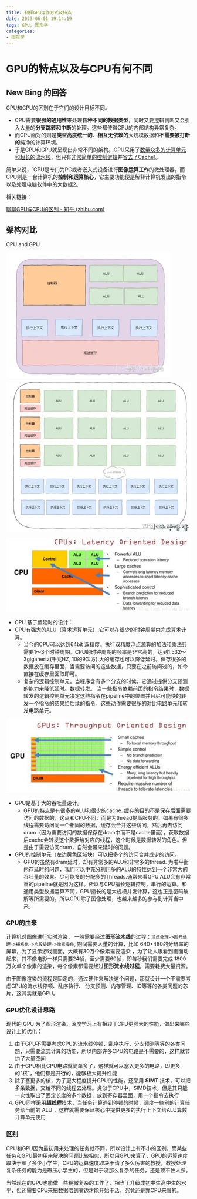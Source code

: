 ```yaml
---
title: 初探GPU运作方式及特点
date: 2023-06-01 19:14:19
tags: GPU, 图形学
categories:
- 图形学
---
```




# GPU的特点以及与CPU有何不同



## New Bing 的回答

GPU和CPU的区别在于它们的设计目标不同。

- CPU需要**很强的通用性**来处理**各种不同的数据类型**，同时又要逻辑判断又会引入大量的**分支跳转和中断**的处理。这些都使得CPU的内部结构异常复杂。
- 而GPU面对的则是**类型高度统一的**、**相互无依赖的**大规模数据和**不需要被打断的**纯净的计算环境。
- 于是CPU和GPU就呈现出非常不同的架构。GPU采用了<u>数量众多的计算单元和超长的流水线</u>，但只有<u>非常简单的控制逻辑</u>并<u>省去了Cache</u>[1](https://blog.csdn.net/shuiyixin/article/details/82915378)。

简单来说，`GPU是专门为PC或者嵌入式设备进行**图像运算工作**的微处理器，而CPU则是一台计算机的**控制和运算核心**，它主要功能便是解释计算机发出的指令以及处理电脑软件中的大数据[2](https://zhidao.baidu.com/question/422288800.html)。

<!--more-->

相关链接：

[聊聊GPU与CPU的区别 - 知乎 (zhihu.com)](https://zhuanlan.zhihu.com/p/592006016)

## 架构对比

CPU and GPU

 <img src="初探GPU运作方式及特点/image-20230601192543579.png" alt="image-20230601192543579" style="zoom: 55%;" /> <img src="初探GPU运作方式及特点/image-20230601192628892.png" alt="image-20230601192628892" style="zoom: 60%;" />

<img src="初探GPU运作方式及特点/image-20230601194723789.png" alt="image-20230601194723789" style="zoom:67%;" /> 

- CPU 基于低延时的设计：
- CPU有强大的ALU（算术运算单元）,它可以在很少的时钟周期内完成算术计算。
  - 当今的CPU可以达到64bit 双精度。执行双精度浮点源算的加法和乘法只需要1～3个时钟周期。CPU的时钟周期的频率是非常高的，达到1.532～3gigahertz(千兆HZ, 10的9次方).大的缓存也可以降低延时。保存很多的数据放在缓存里面，当需要访问的这些数据，只要在之前访问过的，如今直接在缓存里面取即可。
  - 复杂的逻辑控制单元。当程序含有多个分支的时候，它通过提供分支预测的能力来降低延时。数据转发。 当一些指令依赖前面的指令结果时，数据转发的逻辑控制单元决定这些指令在pipeline中的位置并且尽可能快的转发一个指令的结果给后续的指令。这些动作需要很多的对比电路单元和转发电路单元。

 <img src="初探GPU运作方式及特点/image-20230601194746798.png" alt="image-20230601194746798" style="zoom:67%;" />

- GPU是基于大的吞吐量设计。
  - GPU的特点是有很多的ALU和很少的cache. 缓存的目的不是保存后面需要访问的数据的，这点和CPU不同，而是为thread提高服务的。如果有很多线程需要访问同一个相同的数据，缓存会合并这些访问，然后再去访问dram（因为需要访问的数据保存在dram中而不是cache里面），获取数据后cache会转发这个数据给对应的线程，这个时候是数据转发的角色。但是由于需要访问dram，自然会带来延时的问题。
- GPU的控制单元（左边黄色区域块）可以把多个的访问合并成少的访问。
  - GPU的虽然有dram延时，却有非常多的ALU和非常多的thread. 为啦平衡内存延时的问题，我们可以中充分利用多的ALU的特性达到一个非常大的吞吐量的效果。尽可能多的分配多的Threads.通常来看GPU ALU会有非常重的pipeline就是因为这样。所以与CPU擅长逻辑控制，串行的运算。和通用类型数据运算不同，GPU擅长的是大规模并发计算，这也正是密码破解等所需要的。所以GPU除了图像处理，也越来越多的参与到计算当中来。

### **GPU的由来**

计算机对图像进行实时渲染， 一般需要经过**图形流水线**的过程：`顶点处理->图元处理->栅格化->片段处理->像素操作`, 期间需要大量的计算，比如 640×480的分辨率的屏幕，为了显示游戏画面，大概有30万个像素需要渲染 ，为了让人眼看到画面动起来，其不像电影一样只需要24帧，至少需要60帧，即每秒我们需要完成 1800 万次单个像素的渲染，每个像素都需要经过**图形流水线过程**，需要耗费大量资源。

由于图像渲染的流程是固定的，通过硬件来解决这个问题，那就设计一个不需要考虑CPU的流水线停顿、乱序执行、 分支预测、内存管理、IO等等的各类问题的芯片，这其实就是GPU。

### GPU优化设计思路

现代的 GPU 为了图形渲染、深度学习上有相较于CPU更强大的性能，做出来哪些设计上的优化：

1. 由于GPU不需要考虑CPU的流水线停顿、乱序执行、分支预测等等的各类问题，只需要流式计算的功能，所以内部许多CPU的电路是不需要的，这样就节约了大量空间
2. 由于GPU相比CPU电路就简单多了，这样就可以塞入更多的电路，即更多的"核"，他们都是**并行**的，能够极大提升性能
3. 除了塞更多的核，为了更大程度提升GPU的性能，还采用 **SIMT** 技术，可以把多条数据，交给不同的线程去处理。类似于CPU中，SIMD技术，但是其只能一次性取出了固定长度的多个数据，放到寄存器里面，用一个指令去执行
4. GPU同样采用**超线程**技术，当任务计算遇到停顿的时候，调度一些别的计算任务给当前的 ALU ，这样就需要保证核心中提供更多的执行上下文给ALU算数计算单元使用

### 区别

CPU和GPU因为最初用来处理的任务就不同，所以设计上有不小的区别，而某些任务和GPU最初用来解决的问题比较相似，所以用GPU来算了，GPU的运算速度取决于雇了多少小学生，CPU的运算速度取决于请了多么厉害的教授，教授处理复杂任务的能力是碾压小学生的，但是对于没那么复杂的任务，还是顶不住人多。

当然现在的GPU也能做一些稍微复杂的工作了，相当于升级成初中生高中生的水平，但还需要CPU来把数据喂到嘴边才能开始干活，究竟还是靠CPU来管的。
